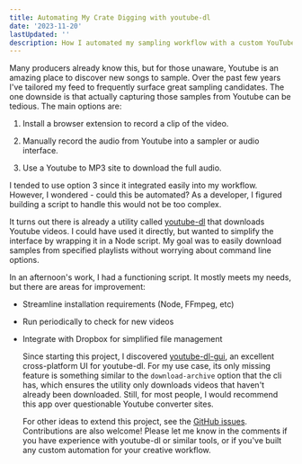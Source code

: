 ```yaml
---
title: Automating My Crate Digging with youtube-dl
date: '2023-11-20'
lastUpdated: ''
description: How I automated my sampling workflow with a custom YouTube downloader script
---
```


Many producers already know this, but for those unaware, Youtube is an amazing
place to discover new songs to sample. Over the past few years I've tailored
my feed to frequently surface great sampling candidates. The one downside is
that actually capturing those samples from Youtube can be tedious. The main
options are:

1.  Install a browser extension to record a clip of the video.

2.  Manually record the audio from Youtube into a sampler or audio interface.

3.  Use a Youtube to MP3 site to download the full audio.

I tended to use option 3 since it integrated easily into my workflow. However, I wondered - could this be automated? As a developer, I figured building a script to handle this would not be too complex.

It turns out there is already a utility called [youtube-dl](https://github.com/ytdl-org/youtube-dl) that downloads Youtube videos. I could have used it directly, but wanted to simplify the interface by wrapping it in a Node script. My goal was to easily download samples from specified playlists without worrying about command line options.

In an afternoon's work, I had a functioning script. It mostly meets my needs, but there are areas for improvement:

- Streamline installation requirements (Node, FFmpeg, etc)

- Run periodically to check for new videos

- Integrate with Dropbox for simplified file management

  Since starting this project, I discovered [youtube-dl-gui](https://github.com/StefanLobbenmeier/youtube-dl-gui), an excellent cross-platform UI for youtube-dl. For my use case, its only missing feature is something similar to the `download-archive` option that the cli has, which ensures the utility only downloads videos that haven't already been downloaded. Still, for most people, I would recommend this app over questionable Youtube converter sites.

  For other ideas to extend this project, see the [GitHub issues](https://github.com/omawhite/node-youtube-crate-digger/issues). Contributions are also welcome! Please let me know in the comments if you have experience with youtube-dl or similar tools, or if you've built any custom automation for your creative workflow.
